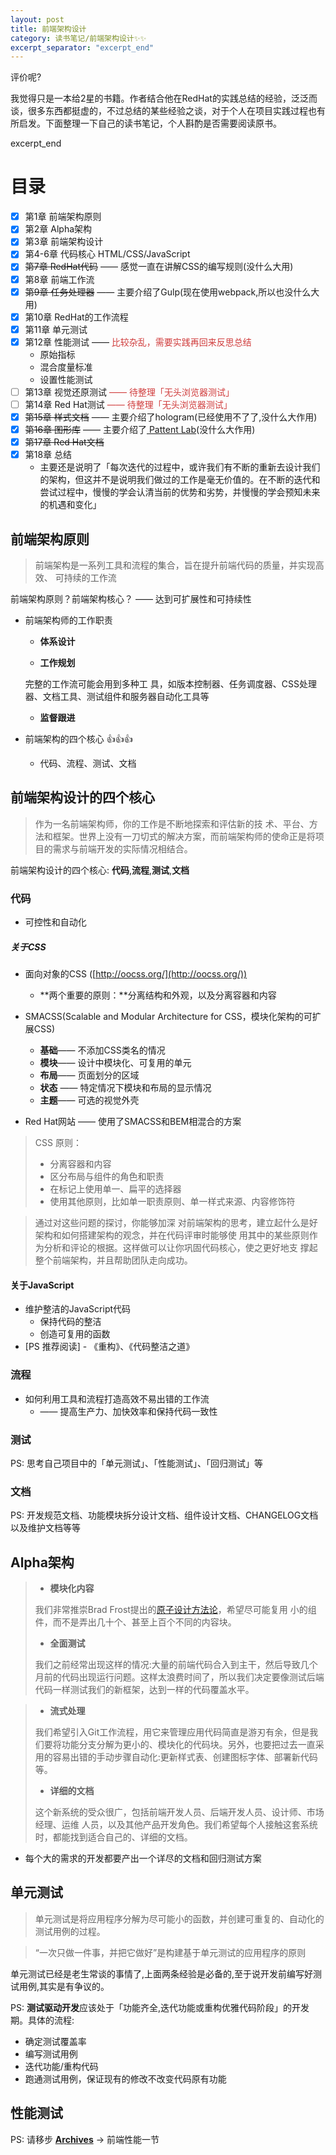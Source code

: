 ```yaml
---
layout: post
title: 前端架构设计
category: 读书笔记/前端架构设计✨✨
excerpt_separator: "excerpt_end"
---
```


评价呢?

我觉得只是一本给2星的书籍。作者结合他在RedHat的实践总结的经验，泛泛而谈，很多东西都挺虚的，不过总结的某些经验之谈，对于个人在项目实践过程也有所启发。下面整理一下自己的读书笔记，个人斟酌是否需要阅读原书。

excerpt_end

# 目录
* [x] 第1章 前端架构原则
* [x] 第2章 Alpha架构
* [x] 第3章 前端架构设计
* [x] 第4-6章 代码核心 HTML/CSS/JavaScript
* [x] ~~第7章 RedHat代码~~ —— 感觉一直在讲解CSS的编写规则(没什么大用)
* [x] 第8章 前端工作流
* [x] ~~第9章 任务处理器~~ —— 主要介绍了Gulp(现在使用webpack,所以也没什么大用)
* [x] 第10章 RedHat的工作流程
* [x] 第11章 单元测试
* [x] 第12章 性能测试 —— <span style="color:#D03C3C;">比较杂乱，需要实践再回来反思总结</span>
  * 原始指标
  * 混合度量标准
  * 设置性能测试
* [ ] 第13章 视觉还原测试<span style="color:#D03C3C;"> —— 待整理「无头浏览器测试」</span>
* [ ] 第14章 Red Hat测试 <span style="color:#D03C3C;">—— 待整理「无头浏览器测试」</span>
* [x] ~~第15章 样式文档~~ —— 主要介绍了hologram(已经使用不了了,没什么大作用)
* [x] ~~第16章 图形库~~ ——  主要介绍了[ Pattent Lab](http://patternlab.io)(没什么大作用)
* [x] ~~第17章 Red Hat文档~~
* [x] 第18章 总结
  * 主要还是说明了「每次迭代的过程中，或许我们有不断的重新去设计我们的架构，但这并不是说明我们做过的工作是毫无价值的。在不断的迭代和尝试过程中，慢慢的学会认清当前的优势和劣势，并慢慢的学会预知未来的机遇和变化」



## 前端架构原则
> 前端架构是一系列工具和流程的集合，旨在提升前端代码的质量，并实现高效、 可持续的工作流


前端架构原则？前端架构核心？ —— 达到可扩展性和可持续性

* 前端架构师的工作职责
  * **体系设计**

  * **工作规划**

  完整的工作流可能会用到多种工 具，如版本控制器、任务调度器、CSS处理器、文档工具、测试组件和服务器自动化工具等
  * **监督跟进**


* 前端架构的四个核心 :thumbsup::thumbsup::thumbsup:
  * 代码、流程、测试、文档


## 前端架构设计的四个核心

> 作为一名前端架构师，你的工作是不断地探索和评估新的技 术、平台、方法和框架。世界上没有一刀切式的解决方案，而前端架构师的使命正是将项 目的需求与前端开发的实际情况相结合。

前端架构设计的四个核心: **代码**,**流程**,**测试**,**文档**


### **代码**
* 可控性和自动化


##### **关于CSS**
* 面向对象的CSS ([http://oocss.org/](http://oocss.org/))
  * **两个重要的原则：**分离结构和外观，以及分离容器和内容
* SMACSS(Scalable and Modular Architecture for CSS，模块化架构的可扩展CSS)
  * **基础**—— 不添加CSS类名的情况
  * **模块**—— 设计中模块化、可复用的单元
  * **布局**—— 页面划分的区域
  * **状态** —— 特定情况下模块和布局的显示情况
  * **主题**—— 可选的视觉外壳


* Red Hat网站 —— 使用了SMACSS和BEM相混合的方案


> CSS 原则：
> * 分离容器和内容
> * 区分布局与组件的角色和职责
> * 在标记上使用单一、扁平的选择器
> * 使用其他原则，比如单一职责原则、单一样式来源、内容修饰符

> 通过对这些问题的探讨，你能够加深 对前端架构的思考，建立起什么是好架构和如何搭建架构的观念，并在代码评审时能够使 用其中的某些原则作为分析和评论的根据。这样做可以让你巩固代码核心，使之更好地支 撑起整个前端架构，并且帮助团队走向成功。


#### 关于JavaScript
* 维护整洁的JavaScript代码
  * 保持代码的整洁
  * 创造可复用的函数
* [PS 推荐阅读] - 《重构》、《代码整洁之道》


### **流程**
* 如何利用工具和流程打造高效不易出错的工作流
  * —— 提高生产力、加快效率和保持代码一致性

### **测试**

PS: 思考自己项目中的「单元测试」、「性能测试」、「回归测试」等

### **文档**

PS: 开发规范文档、功能模块拆分设计文档、组件设计文档、CHANGELOG文档以及维护文档等等

## Alpha架构

> * **模块化内容**
>
> 我们非常推崇Brad Frost提出的[原子设计方法论](http://patternlab.io)，希望尽可能复用 小的组件，而不是弄出几十个、甚至上百个不同的内容块。
> * **全面测试**
>
> 我们之前经常出现这样的情况:大量的前端代码合入到主干，然后导致几个月前的代码出现运行问题。这样太浪费时间了，所以我们决定要像测试后端代码一样测试我们的新框架，达到一样的代码覆盖水平。

> * **流式处理**
>
> 我们希望引入Git工作流程，用它来管理应用代码简直是游刃有余，但是我们要将功能分支分解为更小的、模块化的代码块。另外，也要把过去一直采用的容易出错的手动步骤自动化:更新样式表、创建图标字体、部署新代码等。
> * **详细的文档**
>
> 这个新系统的受众很广，包括前端开发人员、后端开发人员、设计师、市场经理、运维 人员，以及其他产品开发角色。我们希望每个人接触这套系统时，都能找到适合自己的、详细的文档。


* 每个大的需求的开发都要产出一个详尽的文档和回归测试方案


## 单元测试

> 单元测试是将应用程序分解为尽可能小的函数，并创建可重复的、自动化的测试用例的过程。

> “一次只做一件事，并把它做好”是构建基于单元测试的应用程序的原则

单元测试已经是老生常谈的事情了,上面两条经验是必备的,至于说开发前编写好测试用例,其实是有争议的。

PS: **测试驱动开发**应该处于「功能齐全,迭代功能或重构优雅代码阶段」的开发期。具体的流程:
* 确定测试覆盖率
* 编写测试用例
* 迭代功能/重构代码
* 跑通测试用例，保证现有的修改不改变代码原有功能


## 性能测试

PS: 请移步 [**Archives**]({{site.baseUrl}}/archives/) -> 前端性能一节

